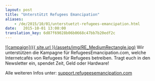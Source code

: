 ```yaml
---
layout: post 
title: "Unterstützt Refugees Emancipation"
aliases:
    - /de/2015/10/01/unterstuetzt-refugees-emancipation.html
date:   2015-10-01 13:00:00
translation_key: 6d87f69028b06b0668c47bb7b20edf2c
---
```


[![campaign]({{ site.url }}/assets/img/RE_MediumRectangle.jpg)](http://support.refugeesemancipation.com)
Wir unterstützen die Kampagne für RefugeesEmancipation.com, welche Internetcafés von Refugees für Refugees betreiben.
Tragt euch in den Newsletter ein, spendet Zeit, Geld oder Hardware!

Alle weiteren Infos unter: [support.refugeesemancipation.com](http://support.refugeesemancipation.com)

